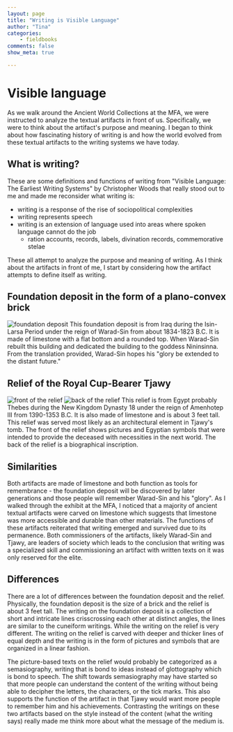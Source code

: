 ```yaml
---
layout: page  
title: "Writing is Visible Language"  
author: "Tina"  
categories:  
    - fieldbooks
comments: false  
show_meta: true

---
```


# Visible language

As we walk around the Ancient World Collections at the MFA, we were instructed to analyze the textual artifacts in front of us. Specifically, we were to think about the artifact's purpose and meaning. I began to think about how fascinating history of writing is and how the world evolved from these textual artifacts to the writing systems we have today.

## What is writing?

These are some definitions and functions of writing from "Visible Language: The Earliest Writing Systems" by Christopher Woods that really stood out to me and made me reconsider what writing is:
+ writing is a response of the rise of sociopolitical complexities
+ writing represents speech
+ writing is an extension of language used into areas where spoken language cannot do the job
  + ration accounts, records, labels, divination records, commemorative stelae

These all attempt to analyze the purpose and meaning of writing. As I think about the artifacts in front of me, I start by considering how the artifact attempts to define itself as writing.

## Foundation deposit in the form of a plano-convex brick

![foundation deposit](/images/foundation-deposit.JPG)
This foundation deposit is from Iraq during the Isin-Larsa Period under the reign of Warad-Sin from about 1834-1823 B.C. It is made of limestone with a flat bottom and a rounded top. When Warad-Sin rebuilt this building and dedicated the building to the goddess Nininsinna. From the translation provided, Warad-Sin hopes his "glory be extended to the distant future."

## Relief of the Royal Cup-Bearer Tjawy

![front of the relief](/images/relief-front.JPG) ![back of the relief](/images/relief-back.JPG)
This relief is from Egypt probably Thebes during the New Kingdom Dynasty 18 under the reign of Amenhotep III from 1390-1353 B.C. It is also made of limestone and is about 3 feet tall. This relief was served most likely as an architectural element in Tjawy's tomb. The front of the relief shows pictures and Egyptian symbols that were intended to provide the deceased with necessities in the next world. The back of the relief is a biographical inscription.

## Similarities

Both artifacts are made of limestone and both function as tools for remembrance - the foundation deposit will be discovered by later generations and those people will remember Warad-Sin and his "glory". As I walked through the exhibit at the MFA, I noticed that a majority of ancient textual artifacts were carved on limestone which suggests that limestone was more accessible and durable than other materials. The functions of these artifacts reiterated that writing emerged and survived due to its permanence. Both commissioners of the artifacts, likely Warad-Sin and Tjawy, are leaders of society which leads to the conclusion that writing was a specialized skill and commissioning an artifact with written texts on it was only reserved for the elite.

## Differences

There are a lot of differences between the foundation deposit and the relief. Physically, the foundation deposit is the size of a brick and the relief is about 3 feet tall. The writing on the foundation deposit is a collection of short and intricate lines crisscrossing each other at distinct angles, the lines are similar to the cuneiform writings. While the writing on the relief is very different. The writing on the relief is carved with deeper and thicker lines of equal depth and the writing is in the form of pictures and symbols that are organized in a linear fashion.

The picture-based texts on the relief would probably be categorized as a semasiography, writing that is bond to ideas instead of glottography which is bond to speech. The shift towards semasiography may have started so that more people can understand the content of the writing without being able to decipher the letters, the characters, or the tick marks. This also supports the function of the artifact in that Tjawy would want more people to remember him and his achievements. Contrasting the writings on these two artifacts based on the style instead of the content (what the writing says) really made me think more about what the message of the medium is.
